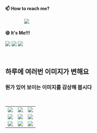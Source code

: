 #### 📫 How to reach me?
<a href="mailto:thquddnr123@gmail.com">
    <img 
        src="https://img.shields.io/badge/Gmail-d14836?style=flat-square&logo=Gmail&logoColor=white&link=mailto:thquddnr123@gmail.com"
        style="height : auto; margin-left : 60px; margin-right : 60px;"/>
</a>

#### 😄 It's Me!!!

<a href="https://cybecho.notion.site/SBU-s-Archives-854ccd3338c2456a867956f26143998a" target="_blank"><img src="https://img.shields.io/badge/Portfolio-303030?style=for-the-badge&logo=Notion&logoColor=white"/></a>
<a href="https://www.instagram.com/junk_warrior_vintage/" target="_blank"><img src="https://img.shields.io/badge/@junk_warrir_vintage-E4405F?style=for-the-badge&logo=Instagram&logoColor=white"/></a>
<a href="https://www.behance.net/thquddnr125654" target="_blank"><img src="https://img.shields.io/badge/Behance-1769FF?style=for-the-badge&logo=Behance&logoColor=white"/></a>

</br>

## 하루에 여러번 이미지가 변해요
### 뭔가 있어 보이는 이미지를 감상해 봅시다

<!--
마크업 바로보기 사이트
https://dillinger.io/ 
-->
 <br/> <table>
<tr>
<td><a href='http://www.lomando.com/nyanyanyanyahn.html'><img src='https://www.random-art.org/img/large/417062.jpg'></a></td>
<td><a href='http://www.lomando.com/smpdoor.html'><img src='https://www.random-art.org/img/large/415562.jpg'></a></td>
<td><a href='http://www.lomando.com/smpdoor.html'><img src='https://www.random-art.org/img/large/417205.jpg'></a></td>
</tr>
<tr>
<td><a href='http://www.lomando.com/smpeyekotoba.html'><img src='https://www.random-art.org/img/large/416119.jpg'></a></td>
<td><a href='http://www.lomando.com/smpdoor.html'><img src='https://www.random-art.org/img/large/415513.jpg'></a></td>
<td><a href='http://www.lomando.com/smpeyekotoba.html'><img src='https://www.random-art.org/img/large/415632.jpg'></a></td>
</tr>
<tr>
<td><a href='http://www.lomando.com/smpeyekotoba.html'><img src='https://www.random-art.org/img/large/415544.jpg'></a></td>
<td><a href='http://www.lomando.com/smpdoor.html'><img src='https://www.random-art.org/img/large/417025.jpg'></a></td>
<td><a href='http://www.lomando.com/smpdoor.html'><img src='https://www.random-art.org/img/large/416876.jpg'></a></td>
</tr>
</table>
